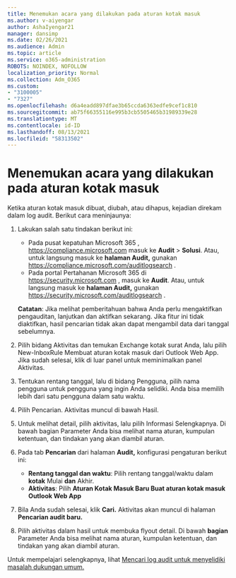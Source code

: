 ```yaml
---
title: Menemukan acara yang dilakukan pada aturan kotak masuk
ms.author: v-aiyengar
author: AshaIyengar21
manager: dansimp
ms.date: 02/26/2021
ms.audience: Admin
ms.topic: article
ms.service: o365-administration
ROBOTS: NOINDEX, NOFOLLOW
localization_priority: Normal
ms.collection: Adm_O365
ms.custom:
- "3100005"
- "7327"
ms.openlocfilehash: d6a4eadd897dfae3b65ccda6363edfe9cef1c810
ms.sourcegitcommit: ab75f66355116e995b3cb5505465b31989339e28
ms.translationtype: MT
ms.contentlocale: id-ID
ms.lasthandoff: 08/13/2021
ms.locfileid: "58313502"
---
```

# <a name="find-events-performed-on-inbox-rules"></a>Menemukan acara yang dilakukan pada aturan kotak masuk

Ketika aturan kotak masuk dibuat, diubah, atau dihapus, kejadian direkam dalam log audit. Berikut cara meninjaunya:

1. Lakukan salah satu tindakan berikut ini:
   - Pada pusat kepatuhan Microsoft 365 , <https://compliance.microsoft.com> masuk ke **Audit** \> **Solusi**. Atau, untuk langsung masuk ke **halaman Audit,** gunakan <https://compliance.microsoft.com/auditlogsearch> .
   - Pada portal Pertahanan Microsoft 365 di <https://security.microsoft.com> , masuk ke **Audit**. Atau, untuk langsung masuk ke **halaman Audit,** gunakan <https://security.microsoft.com/auditlogsearch> .

    **Catatan**: Jika melihat pemberitahuan bahwa Anda perlu mengaktifkan pengauditan, lanjutkan dan aktifkan sekarang. Jika fitur ini tidak diaktifkan, hasil pencarian tidak akan dapat mengambil data dari tanggal sebelumnya.
1. Pilih bidang Aktivitas dan temukan Exchange kotak surat Anda, lalu pilih New-InboxRule Membuat aturan kotak masuk dari Outlook Web App. Jika sudah selesai, klik di luar panel untuk meminimalkan panel Aktivitas.
1. Tentukan rentang tanggal, lalu di bidang Pengguna, pilih nama pengguna untuk pengguna yang ingin Anda selidiki. Anda bisa memilih lebih dari satu pengguna dalam satu waktu.
1. Pilih Pencarian. Aktivitas muncul di bawah Hasil.
1. Untuk melihat detail, pilih aktivitas, lalu pilih Informasi Selengkapnya. Di bawah bagian Parameter Anda bisa melihat nama aturan, kumpulan ketentuan, dan tindakan yang akan diambil aturan.

2. Pada tab **Pencarian** dari halaman **Audit,** konfigurasi pengaturan berikut ini:
   - **Rentang tanggal dan waktu**: Pilih rentang tanggal/waktu dalam **kotak** Mulai **dan** Akhir.
   - **Aktivitas**: Pilih **Aturan Kotak Masuk Baru Buat aturan kotak masuk Outlook Web App**

3. Bila Anda sudah selesai, klik **Cari.** Aktivitas akan muncul di halaman **Pencarian audit baru.**

4. Pilih aktivitas dalam hasil untuk membuka flyout detail. Di bawah **bagian** Parameter Anda bisa melihat nama aturan, kumpulan ketentuan, dan tindakan yang akan diambil aturan.

Untuk mempelajari selengkapnya, lihat [Mencari log audit untuk menyelidiki masalah dukungan umum.](https://docs.microsoft.com/microsoft-365/compliance/auditing-troubleshooting-scenarios)
